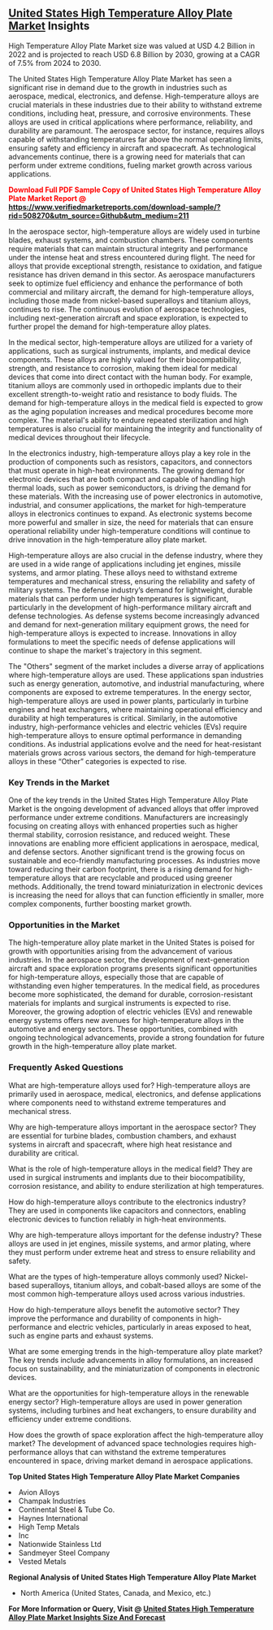 <h2><a href="https://www.verifiedmarketreports.com/download-sample/?rid=508270&amp;utm_source=Github&amp;utm_medium=211" target="_blank">United States High Temperature Alloy Plate Market</a> Insights</h2><p>High Temperature Alloy Plate Market size was valued at USD 4.2 Billion in 2022 and is projected to reach USD 6.8 Billion by 2030, growing at a CAGR of 7.5% from 2024 to 2030.</p><p><div> <p>The United States High Temperature Alloy Plate Market has seen a significant rise in demand due to the growth in industries such as aerospace, medical, electronics, and defense. High-temperature alloys are crucial materials in these industries due to their ability to withstand extreme conditions, including heat, pressure, and corrosive environments. These alloys are used in critical applications where performance, reliability, and durability are paramount. The aerospace sector, for instance, requires alloys capable of withstanding temperatures far above the normal operating limits, ensuring safety and efficiency in aircraft and spacecraft. As technological advancements continue, there is a growing need for materials that can perform under extreme conditions, fueling market growth across various applications. <b><p><span class=""><span style="color: #ff0000;"><strong>Download Full PDF Sample Copy of United States High Temperature Alloy Plate Market Report</strong> @ </span><a href="https://www.verifiedmarketreports.com/download-sample/?rid=508270&amp;utm_source=Github&amp;utm_medium=211" target="_blank">https://www.verifiedmarketreports.com/download-sample/?rid=508270&amp;utm_source=Github&amp;utm_medium=211</a></span></p></b> <p>In the aerospace sector, high-temperature alloys are widely used in turbine blades, exhaust systems, and combustion chambers. These components require materials that can maintain structural integrity and performance under the intense heat and stress encountered during flight. The need for alloys that provide exceptional strength, resistance to oxidation, and fatigue resistance has driven demand in this sector. As aerospace manufacturers seek to optimize fuel efficiency and enhance the performance of both commercial and military aircraft, the demand for high-temperature alloys, including those made from nickel-based superalloys and titanium alloys, continues to rise. The continuous evolution of aerospace technologies, including next-generation aircraft and space exploration, is expected to further propel the demand for high-temperature alloy plates. <p>In the medical sector, high-temperature alloys are utilized for a variety of applications, such as surgical instruments, implants, and medical device components. These alloys are highly valued for their biocompatibility, strength, and resistance to corrosion, making them ideal for medical devices that come into direct contact with the human body. For example, titanium alloys are commonly used in orthopedic implants due to their excellent strength-to-weight ratio and resistance to body fluids. The demand for high-temperature alloys in the medical field is expected to grow as the aging population increases and medical procedures become more complex. The material's ability to endure repeated sterilization and high temperatures is also crucial for maintaining the integrity and functionality of medical devices throughout their lifecycle. <p>In the electronics industry, high-temperature alloys play a key role in the production of components such as resistors, capacitors, and connectors that must operate in high-heat environments. The growing demand for electronic devices that are both compact and capable of handling high thermal loads, such as power semiconductors, is driving the demand for these materials. With the increasing use of power electronics in automotive, industrial, and consumer applications, the market for high-temperature alloys in electronics continues to expand. As electronic systems become more powerful and smaller in size, the need for materials that can ensure operational reliability under high-temperature conditions will continue to drive innovation in the high-temperature alloy plate market. <p>High-temperature alloys are also crucial in the defense industry, where they are used in a wide range of applications including jet engines, missile systems, and armor plating. These alloys need to withstand extreme temperatures and mechanical stress, ensuring the reliability and safety of military systems. The defense industry’s demand for lightweight, durable materials that can perform under high temperatures is significant, particularly in the development of high-performance military aircraft and defense technologies. As defense systems become increasingly advanced and demand for next-generation military equipment grows, the need for high-temperature alloys is expected to increase. Innovations in alloy formulations to meet the specific needs of defense applications will continue to shape the market's trajectory in this segment. <p>The "Others" segment of the market includes a diverse array of applications where high-temperature alloys are used. These applications span industries such as energy generation, automotive, and industrial manufacturing, where components are exposed to extreme temperatures. In the energy sector, high-temperature alloys are used in power plants, particularly in turbine engines and heat exchangers, where maintaining operational efficiency and durability at high temperatures is critical. Similarly, in the automotive industry, high-performance vehicles and electric vehicles (EVs) require high-temperature alloys to ensure optimal performance in demanding conditions. As industrial applications evolve and the need for heat-resistant materials grows across various sectors, the demand for high-temperature alloys in these “Other” categories is expected to rise. <h3>Key Trends in the Market</h3> <p>One of the key trends in the United States High Temperature Alloy Plate Market is the ongoing development of advanced alloys that offer improved performance under extreme conditions. Manufacturers are increasingly focusing on creating alloys with enhanced properties such as higher thermal stability, corrosion resistance, and reduced weight. These innovations are enabling more efficient applications in aerospace, medical, and defense sectors. Another significant trend is the growing focus on sustainable and eco-friendly manufacturing processes. As industries move toward reducing their carbon footprint, there is a rising demand for high-temperature alloys that are recyclable and produced using greener methods. Additionally, the trend toward miniaturization in electronic devices is increasing the need for alloys that can function efficiently in smaller, more complex components, further boosting market growth. <h3>Opportunities in the Market</h3> <p>The high-temperature alloy plate market in the United States is poised for growth with opportunities arising from the advancement of various industries. In the aerospace sector, the development of next-generation aircraft and space exploration programs presents significant opportunities for high-temperature alloys, especially those that are capable of withstanding even higher temperatures. In the medical field, as procedures become more sophisticated, the demand for durable, corrosion-resistant materials for implants and surgical instruments is expected to rise. Moreover, the growing adoption of electric vehicles (EVs) and renewable energy systems offers new avenues for high-temperature alloys in the automotive and energy sectors. These opportunities, combined with ongoing technological advancements, provide a strong foundation for future growth in the high-temperature alloy plate market. <h3>Frequently Asked Questions</h3> <p>What are high-temperature alloys used for? High-temperature alloys are primarily used in aerospace, medical, electronics, and defense applications where components need to withstand extreme temperatures and mechanical stress.</p> <p>Why are high-temperature alloys important in the aerospace sector? They are essential for turbine blades, combustion chambers, and exhaust systems in aircraft and spacecraft, where high heat resistance and durability are critical.</p> <p>What is the role of high-temperature alloys in the medical field? They are used in surgical instruments and implants due to their biocompatibility, corrosion resistance, and ability to endure sterilization at high temperatures.</p> <p>How do high-temperature alloys contribute to the electronics industry? They are used in components like capacitors and connectors, enabling electronic devices to function reliably in high-heat environments.</p> <p>Why are high-temperature alloys important for the defense industry? These alloys are used in jet engines, missile systems, and armor plating, where they must perform under extreme heat and stress to ensure reliability and safety.</p> <p>What are the types of high-temperature alloys commonly used? Nickel-based superalloys, titanium alloys, and cobalt-based alloys are some of the most common high-temperature alloys used across various industries.</p> <p>How do high-temperature alloys benefit the automotive sector? They improve the performance and durability of components in high-performance and electric vehicles, particularly in areas exposed to heat, such as engine parts and exhaust systems.</p> <p>What are some emerging trends in the high-temperature alloy plate market? The key trends include advancements in alloy formulations, an increased focus on sustainability, and the miniaturization of components in electronic devices.</p> <p>What are the opportunities for high-temperature alloys in the renewable energy sector? High-temperature alloys are used in power generation systems, including turbines and heat exchangers, to ensure durability and efficiency under extreme conditions.</p> <p>How does the growth of space exploration affect the high-temperature alloy market? The development of advanced space technologies requires high-performance alloys that can withstand the extreme temperatures encountered in space, driving market demand in aerospace applications.</p></div></p><p><strong>Top United States High Temperature Alloy Plate Market Companies</strong></p><div data-test-id=""><p><li>Avion Alloys</li><li> Champak Industries</li><li> Continental Steel & Tube Co.</li><li> Haynes International</li><li> High Temp Metals</li><li> Inc</li><li> Nationwide Stainless Ltd</li><li> Sandmeyer Steel Company</li><li> Vested Metals</li></p><div><strong>Regional Analysis of&nbsp;United States High Temperature Alloy Plate Market</strong></div><ul><li dir="ltr"><p dir="ltr">North America&nbsp;(United States, Canada, and Mexico, etc.)</p></li></ul><p><strong>For More Information or Query, Visit @&nbsp;</strong><strong><a href="https://www.verifiedmarketreports.com/product/high-temperature-alloy-plate-market/?utm_source=Github&amp;utm_medium=211" target="_blank">United States High Temperature Alloy Plate Market Insights Size And Forecast</a></strong></p></div>
